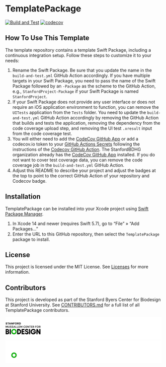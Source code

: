 <!--
                  
This source file is part of the TemplatePackage open source project

SPDX-FileCopyrightText: 2022 Stanford University and the project authors (see CONTRIBUTORS.md)

SPDX-License-Identifier: MIT
             
-->

# TemplatePackage

[![Build and Test](https://github.com/StanfordBDHG/SwiftPackageTemplate/actions/workflows/build-and-test.yml/badge.svg)](https://github.com/StanfordBDHG/SwiftPackageTemplate/actions/workflows/build-and-test.yml)
[![codecov](https://codecov.io/gh/StanfordBDHG/SwiftPackageTemplate/branch/main/graph/badge.svg?token=X7BQYSUKOH)](https://codecov.io/gh/StanfordBDHG/SwiftPackageTemplate)


## How To Use This Template

The template repository contains a template Swift Package, including a continuous integration setup. Follow these steps to customize it to your needs:
1. Rename the Swift Package. Be sure that you update the name in the `build-and-test.yml` GitHub Action accordingly. If you have multiple targets in your Swift Package, you need to pass the name of the Swift Package followed by an `-Package` as the scheme to the GitHub Action, e.g., `StanfordProject-Package` if your Swift Package is named `StanfordProject`.
2. If your Swift Package does not provide any user interface or does not require an iOS application environment to function, you can remove the `UITests` application from the `Tests` folder. You need to update the `build-and-test.yml` GitHub Action accordingly by removing the GitHub Action that builds and tests the application, removing the dependency from the code coverage upload step, and removing the UI test `.xresult` input from the code coverage test.
3. You will either need to add the [CodeCov GitHub App](https://github.com/apps/codecov) or add a codecov.io token to your [GitHub Actions Secrets](https://docs.github.com/en/actions/security-guides/encrypted-secrets#creating-encrypted-secrets-for-an-environment) following the instructions of the [Codecov GitHub Action](https://github.com/marketplace/actions/codecov#usage). The StanfordBDHG organization already has the [CodeCov GitHub App](https://github.com/apps/codecov) installed. If you do not want to cover test coverage data, you can remove the code coverage job in the `build-and-test.yml` GitHub Action.
4. Adjust this README to describe your project and adjust the badges at the top to point to the correct GitHub Action of your repository and Codecov badge.


## Installation
TemplatePackage can be installed into your Xcode project using [Swift Package Manager](https://github.com/apple/swift-package-manager).

1. In Xcode 14 and newer (requires Swift 5.7), go to “File” » “Add Packages...”
2. Enter the URL to this GitHub repository, then select the `TemplatePackage` package to install.


## License
This project is licensed under the MIT License. See [Licenses](https://github.com/StanfordBDHG/TemplatePackage/tree/main/LICENSES) for more information.


## Contributors
This project is developed as part of the Stanford Byers Center for Biodesign at Stanford University.
See [CONTRIBUTORS.md](https://github.com/StanfordBDHG/TemplatePackage/tree/main/CONTRIBUTORS.md) for a full list of all TemplatePackage contributors.

![Stanford Byers Center for Biodesign Logo](https://raw.githubusercontent.com/StanfordBDHG/.github/main/assets/biodesign-footer-light.png#gh-light-mode-only)
![Stanford Byers Center for Biodesign Logo](https://raw.githubusercontent.com/StanfordBDHG/.github/main/assets/biodesign-footer-dark.png#gh-dark-mode-only)
